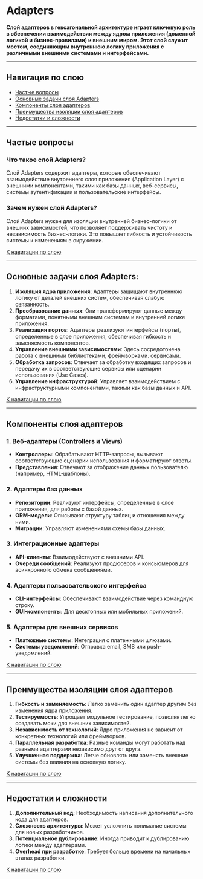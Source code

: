 # Adapters
**Слой адаптеров в гексагональной архитектуре играет ключевую роль в обеспечении взаимодействия между ядром приложения (доменной логикой и бизнес-правилами) и внешним миром.
Этот слой служит мостом, соединяющим внутреннюю логику приложения с различными внешними системами и интерфейсами.**

---
## Навигация по слою
- [Частые вопросы](#частые-вопросы)
- [Основные задачи слоя Adapters](#основные-задачи-слоя-adapters)
- [Компоненты слоя адаптеров](#компоненты-слоя-адаптеров)
- [Преимущества изоляции слоя адаптеров](#преимущества-изоляции-слоя-адаптеров)
- [Недостатки и сложности](#недостатки-и-сложности)

---
## Частые вопросы

### Что такое слой Adapters?
Слой Adapters содержит адаптеры, которые обеспечивают взаимодействие внутреннего слоя приложения (Application Layer) с внешними компонентами, такими как базы данных, веб-сервисы, системы аутентификации и пользовательские интерфейсы.

### Зачем нужен слой Adapters?
Слой Adapters нужен для изоляции внутренней бизнес-логики от внешних зависимостей, что позволяет поддерживать чистоту и независимость бизнес-логики.
Это повышает гибкость и устойчивость системы к изменениям в окружении.

[К навигации по слою](#навигация-по-слою)

---
## Основные задачи слоя Adapters:
1. **Изоляция ядра приложения**: Адаптеры защищают внутреннюю логику от деталей внешних систем, обеспечивая слабую связанность.
2. **Преобразование данных**: Они трансформируют данные между форматами, понятными внешним системам и внутренней логике приложения.
3. **Реализация портов**: Адаптеры реализуют интерфейсы (порты), определенные в слое приложения, обеспечивая гибкость и заменяемость компонентов.
4. **Управление внешними зависимостями**: Здесь сосредоточена работа с внешними библиотеками, фреймворками. сервисами.
5. **Обработка запросов**: Отвечает за обработку входящих запросов и передачу их в соответствующие сервисы или сценарии использования (Use Cases).
6. **Управление инфраструктурой**: Управляет взаимодействием с инфраструктурными компонентами, такими как базы данных и API.

[К навигации по слою](#навигация-по-слою)

---
## Компоненты слоя адаптеров

### 1. Веб-адаптеры (Controllers и Views)
- **Контроллеры**: Обрабатывают HTTP-запросы, вызывают соответствующие сценарии использования и форматируют ответы.
- **Представления**: Отвечают за отображение данных пользователю (например, HTML-шаблоны).

### 2. Адаптеры баз данных
- **Репозитории**: Реализуют интерфейсы, определенные в слое приложения, для работы с базой данных.
- **ORM-модели**: Описывают структуру таблиц и отношения между ними.
- **Миграции**: Управляют изменениями схемы базы данных.

### 3. Интеграционные адаптеры
- **API-клиенты**: Взаимодействуют с внешними API.
- **Очереди сообщений**: Реализуют продюсеров и консьюмеров для асинхронного обмена сообщениями.

### 4. Адаптеры пользовательского интерфейса
- **CLI-интерфейсы**: Обеспечивают взаимодействие через командную строку.
- **GUI-компоненты**: Для десктопных или мобильных приложений.

### 5. Адаптеры для внешних сервисов
- **Платежные системы**: Интеграция с платежными шлюзами.
- **Системы уведомлений**: Отправка email, SMS или push-уведомлений.

[К навигации по слою](#навигация-по-слою)

---
## Преимущества изоляции слоя адаптеров
1. **Гибкость и заменяемость**: Легко заменить один адаптер другим без изменения ядра приложения.
2. **Тестируемость**: Упрощает модульное тестирование, позволяя легко создавать моки для внешних зависимостей.
3. **Независимость от технологий**: Ядро приложения не зависит от конкретных технологий или фреймворков.
4. **Параллельная разработка**: Разные команды могут работать над разными адаптерами независимо друг от друга.
5. **Улучшенная поддержка**: Легче обновлять или заменять внешние системы без влияния на основную логику.

[К навигации по слою](#навигация-по-слою)

---
## Недостатки и сложности
1. **Дополнительный код**: Необходимость написания дополнительного кода для адаптеров.
2. **Сложность архитектуры**: Может усложнить понимание системы для новых разработчиков.
3. **Потенциальное дублирование**: Иногда приводит к дублированию логики между адаптерами.
4. **Overhead при разработке**: Требует больше времени на начальных этапах разработки.

[К навигации по слою](#навигация-по-слою)
